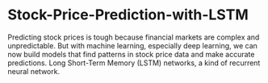 # Stock-Price-Prediction-with-LSTM
Predicting stock prices is tough because financial markets are complex and unpredictable. But with machine learning, especially deep learning, we can now build models that find patterns in stock price data and make accurate predictions. Long Short-Term Memory (LSTM) networks, a kind of recurrent neural network.
